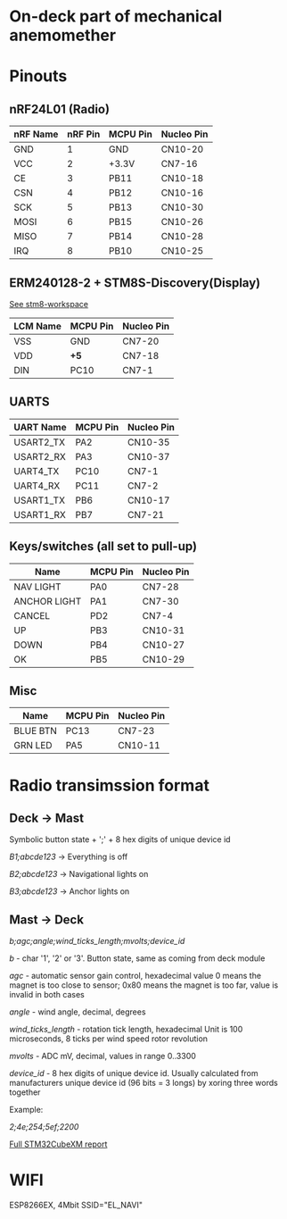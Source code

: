 On-deck part of mechanical anemomether
====


Pinouts
===

nRF24L01 (Radio)
---

|nRF Name | nRF Pin | MCPU Pin | Nucleo Pin |
|---------|---------|----------|------------|
| GND     |       1 | GND      | CN10-20    |
| VCC     |       2 | +3.3V    | CN7-16     |
| CE      |       3 | PB11     | CN10-18    |
| CSN     |       4 | PB12     | CN10-16    |
| SCK     |       5 | PB13     | CN10-30    |
| MOSI    |       6 | PB15     | CN10-26    |
| MISO    |       7 | PB14     | CN10-28    |
| IRQ     |       8 | PB10     | CN10-25    |

ERM240128-2 + STM8S-Discovery(Display)
---

[See stm8-workspace](../stm8-workspace/readme.md)

| LCM Name  | MCPU Pin  | Nucleo Pin     |
|-----------|-----------|----------------|
| VSS       | GND       | CN7-20         |
| VDD       |**+5**     | CN7-18         |
| DIN       | PC10      | CN7-1          |

UARTS
---

| UART Name |  MCPU Pin | Nucleo Pin |
|-----------|-----------|------------|
| USART2_TX |  PA2	    | CN10-35    |
| USART2_RX |  PA3	    | CN10-37    |
| UART4_TX  |  PC10     | CN7-1      |
| UART4_RX  |  PC11     | CN7-2      |
| USART1_TX	|  PB6	    | CN10-17    |
| USART1_RX	|  PB7	    | CN7-21     |

Keys/switches (all set to pull-up)
---
|      Name    |  MCPU Pin | Nucleo Pin |
|--------------|-----------|------------|
| NAV LIGHT    | PA0	   | CN7-28     |
| ANCHOR LIGHT | PA1	   | CN7-30     |
| CANCEL       | PD2	   | CN7-4      |
| UP           | PB3	   | CN10-31    |
| DOWN         | PB4	   | CN10-27    |
| OK           | PB5	   | CN10-29    |

Misc
---
|      Name |  MCPU Pin | Nucleo Pin |
|-----------|-----------|------------|
|  BLUE BTN |  PC13	    | CN7-23     |  
|  GRN LED  |  PA5 	    | CN10-11    |  

Radio transimssion format
====

Deck -> Mast
----
Symbolic button state + ';' + 8 hex digits of unique device id

*B1;abcde123* -> Everything is off

*B2;abcde123* -> Navigational lights on

*B3;abcde123* -> Anchor lights on

Mast -> Deck
----

*b;agc;angle;wind_ticks_length;mvolts;device_id*

*b* - char '1', '2' or '3'. Button state, same as coming from deck module

*agc* - automatic sensor gain control, hexadecimal value
0 means the magnet is too close to sensor; 0x80 means the magnet is too far, value is invalid in both cases

*angle* - wind angle, decimal, degrees

*wind_ticks_length* - rotation tick length, hexadecimal
Unit is 100 microseconds, 8 ticks per wind speed rotor revolution

*mvolts* - ADC mV, decimal, values in range 0..3300

*device_id* - 8 hex digits of unique device id. Usually calculated from
manufacturers unique device id (96 bits = 3 longs)  by xoring three words together

Example:

*2;4e;254;5ef;2200*

[Full STM32CubeXM report](mech_deck_module.pdf)

WIFI
===

ESP8266EX, 4Mbit
SSID="EL_NAVI"
